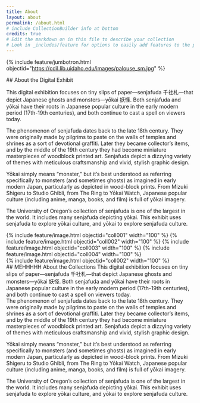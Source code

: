 ```yaml
---
title: About
layout: about
permalink: /about.html
# include CollectionBuilder info at bottom
credits: true
# Edit the markdown on in this file to describe your collection
# Look in _includes/feature for options to easily add features to the page
---
```


{% include feature/jumbotron.html objectid="https://cdil.lib.uidaho.edu/images/palouse_sm.jpg" %}

<!-- How should I be thinking about coding this layout design with a mobile first approach? Whenever I have two columns the text doesn't wrap because it's contained in its own column. My goal is to not have a lot of white space under the image, and to have the text wrap to go underneath it. -->
<div class="row about-narrow">
<div class="col-5" markdown="1">
## About the Digital Exhibit

This digital exhibition focuses on tiny slips of paper—senjafuda 千社札—that depict Japanese ghosts and monsters—yōkai 妖怪. Both senjafuda and yōkai have their roots in Japanese popular culture in the early modern period (17th-19th centuries), and both continue to cast a spell on viewers today.

The phenomenon of senjafuda dates back to the late 18th century. They were originally made by pilgrims to paste on the walls of temples and shrines as a sort of devotional graffiti. Later they became collector’s items, and by the middle of the 19th century they had become miniature masterpieces of woodblock printed art. Senjafuda depict a dizzying variety of themes with meticulous craftsmanship and vivid, stylish graphic design.

Yōkai simply means “monster,” but it’s best understood as referring specifically to monsters (and sometimes ghosts) as imagined in early modern Japan, particularly as depicted in wood-block prints. From Mizuki Shigeru to Studio Ghibli, from The Ring to Yōkai Watch, Japanese popular culture (including anime, manga, books, and film) is full of yōkai imagery.

The University of Oregon’s collection of senjafuda is one of the largest in the world. It includes many senjafuda depicting yōkai. This exhibit uses senjafuda to explore yōkai culture, and yōkai to explore senjafuda culture.

</div>
<div class="col" markdown="1">
{% include feature/image.html objectid="coll001" width="100" %}
{% include feature/image.html objectid="coll002" width="100" %}
{% include feature/image.html objectid="coll003" width="100" %}
{% include feature/image.html objectid="coll004" width="100" %}
</div>
</div>

<!-- Trying to figure out how to have a 2 row with first row containing two col. The second row contains only 1 col.-->
<div class="row about-narrow">
<div class="col-6" markdown="1">
{% include feature/image.html objectid="coll002" width="100" %}
</div>

<div class="col-5 about-imgpara" markdown="1">
## MEHHHHH About the Collections
This digital exhibition focuses on tiny slips of paper—senjafuda 千社札—that depict Japanese ghosts and monsters—yōkai 妖怪. Both senjafuda and yōkai have their roots in Japanese popular culture in the early modern period (17th-19th centuries), and both continue to cast a spell on viewers today.
</div>
</div>

<div class="row about-narrow py-1">
<div class="col" markdown="1">
The phenomenon of senjafuda dates back to the late 18th century. They were originally made by pilgrims to paste on the walls of temples and shrines as a sort of devotional graffiti. Later they became collector’s items, and by the middle of the 19th century they had become miniature masterpieces of woodblock printed art. Senjafuda depict a dizzying variety of themes with meticulous craftsmanship and vivid, stylish graphic design.

Yōkai simply means “monster,” but it’s best understood as referring specifically to monsters (and sometimes ghosts) as imagined in early modern Japan, particularly as depicted in wood-block prints. From Mizuki Shigeru to Studio Ghibli, from The Ring to Yōkai Watch, Japanese popular culture (including anime, manga, books, and film) is full of yōkai imagery.

The University of Oregon’s collection of senjafuda is one of the largest in the world. It includes many senjafuda depicting yōkai. This exhibit uses senjafuda to explore yōkai culture, and yōkai to explore senjafuda culture.
</div>
</div>
